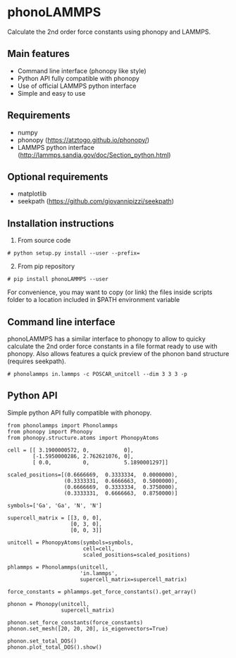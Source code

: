 
phonoLAMMPS
===========
Calculate the 2nd order force constants using phonopy and LAMMPS.

Main features
-------------
- Command line interface (phonopy like style)
- Python API fully compatible with phonopy
- Use of official LAMMPS python interface
- Simple and easy to use

Requirements
------------
- numpy
- phonopy (https://atztogo.github.io/phonopy/)
- LAMMPS python interface (http://lammps.sandia.gov/doc/Section_python.html)

Optional requirements
---------------------
- matplotlib
- seekpath (https://github.com/giovannipizzi/seekpath)


Installation instructions
--------------------------

1) From source code
```
# python setup.py install --user --prefix=
```

2) From pip repository

```
# pip install phonoLAMMPS --user
```

For convenience, you may want to copy (or link) the files inside scripts
folder to a location included in $PATH environment variable

Command line interface
----------------------
phonoLAMMPS has a similar interface to phonopy to allow to quicky
calculate the 2nd order force constants in a file format ready to 
use with phonopy. Also allows features a quick preview of the phonon 
band structure (requires seekpath). 

```
# phonolammps in.lammps -c POSCAR_unitcell --dim 3 3 3 -p
```

Python API 
----------
Simple python API fully compatible with phonopy.

```
from phonolammps import Phonolammps
from phonopy import Phonopy
from phonopy.structure.atoms import PhonopyAtoms

cell = [[ 3.1900000572, 0,           0],
        [-1.5950000286, 2.762621076, 0],
        [ 0.0,          0,           5.1890001297]]

scaled_positions=[(0.6666669,  0.3333334,  0.0000000),
                  (0.3333331,  0.6666663,  0.5000000),
                  (0.6666669,  0.3333334,  0.3750000),
                  (0.3333331,  0.6666663,  0.8750000)]

symbols=['Ga', 'Ga', 'N', 'N']

supercell_matrix = [[3, 0, 0],
                    [0, 3, 0],
                    [0, 0, 3]]

unitcell = PhonopyAtoms(symbols=symbols,
                        cell=cell,
                        scaled_positions=scaled_positions)

phlammps = Phonolammps(unitcell,
                       'in.lammps',
                       supercell_matrix=supercell_matrix)

force_constants = phlammps.get_force_constants().get_array()

phonon = Phonopy(unitcell,
                 supercell_matrix)

phonon.set_force_constants(force_constants)
phonon.set_mesh([20, 20, 20], is_eigenvectors=True)

phonon.set_total_DOS()
phonon.plot_total_DOS().show()
```